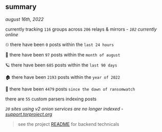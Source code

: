 
## summary
_august 16th, 2022_

currently tracking `116` groups across `206` relays & mirrors - _`102` currently online_

⏲ there have been `0` posts within the `last 24 hours`

🦈 there have been `97` posts within the `month of august`

🪐 there have been `685` posts within the `last 90 days`

🏚 there have been `2193` posts within the `year of 2022`

🦕 there have been `4479` posts `since the dawn of ransomwatch`

there are `55` custom parsers indexing posts

_`20` sites using v2 onion services are no longer indexed - [support.torproject.org](https://support.torproject.org/onionservices/v2-deprecation/)_

> see the project [README](https://github.com/joshhighet/ransomwatch#ransomwatch--) for backend technicals
